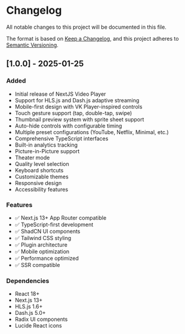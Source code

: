 # Changelog

All notable changes to this project will be documented in this file.

The format is based on [Keep a Changelog](https://keepachangelog.com/en/1.0.0/),
and this project adheres to [Semantic Versioning](https://semver.org/spec/v2.0.0.html).

## [1.0.0] - 2025-01-25

### Added
- Initial release of NextJS Video Player
- Support for HLS.js and Dash.js adaptive streaming
- Mobile-first design with VK Player-inspired controls
- Touch gesture support (tap, double-tap, swipe)
- Thumbnail preview system with sprite sheet support
- Auto-hide controls with configurable timing
- Multiple preset configurations (YouTube, Netflix, Minimal, etc.)
- Comprehensive TypeScript interfaces
- Built-in analytics tracking
- Picture-in-Picture support
- Theater mode
- Quality level selection
- Keyboard shortcuts
- Customizable themes
- Responsive design
- Accessibility features

### Features
- ✅ Next.js 13+ App Router compatible
- ✅ TypeScript-first development
- ✅ ShadCN UI components
- ✅ Tailwind CSS styling
- ✅ Plugin architecture
- ✅ Mobile optimization
- ✅ Performance optimized
- ✅ SSR compatible

### Dependencies
- React 18+
- Next.js 13+
- HLS.js 1.6+
- Dash.js 5.0+
- Radix UI components
- Lucide React icons
